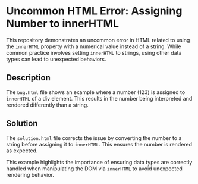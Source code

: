 # Uncommon HTML Error: Assigning Number to innerHTML
This repository demonstrates an uncommon error in HTML related to using the `innerHTML` property with a numerical value instead of a string.  While common practice involves setting `innerHTML` to strings, using other data types can lead to unexpected behaviors.

## Description
The `bug.html` file shows an example where a number (123) is assigned to `innerHTML` of a div element. This results in the number being interpreted and rendered differently than a string.

## Solution
The `solution.html` file corrects the issue by converting the number to a string before assigning it to `innerHTML`. This ensures the number is rendered as expected.

This example highlights the importance of ensuring data types are correctly handled when manipulating the DOM via `innerHTML` to avoid unexpected rendering behavior.